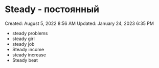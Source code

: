 # Steady - постоянный

Created: August 5, 2022 8:56 AM
Updated: January 24, 2023 6:35 PM

- steady problems
- steady girl
- steady job
- Steady income
- steady increase
- Steady beat